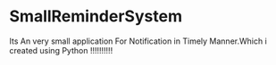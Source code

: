 # SmallReminderSystem
Its An very small application For Notification in Timely Manner.Which i created using Python !!!!!!!!!!

